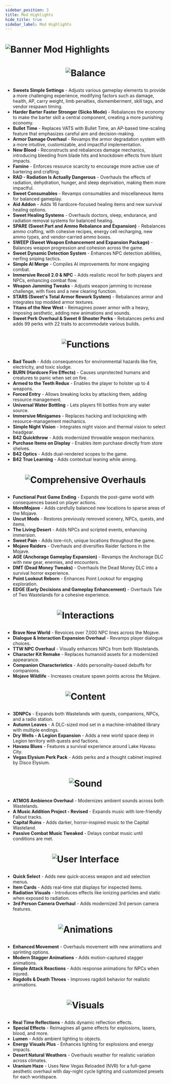 ```yaml
---
sidebar_position: 3
title: Mod Highlights
hide_title: true
sidebar_label: Mod Highlights
---
```


# ![Banner Mod Highlights](https://github.com/user-attachments/assets/04a080db-7406-45cf-8cc9-3bb18be1f018)

# <p align="center"> ![Balance](https://github.com/user-attachments/assets/7796c80a-53e9-4f38-b2f2-98e2e6642a03) </p>
- **Sweets Simple Settings** - Adjusts various gameplay elements to provide a more challenging experience, modifying factors such as damage, health, AP, carry weight, limb penalties, dismemberment, skill tags, and vendor respawn timing.
- **Harder Barter Faster Stronger (Sicko Mode)** - Rebalances the economy to make the barter skill a central component, creating a more punishing economy.
- **Bullet Time** - Replaces VATS with Bullet Time, an AP-based time-scaling feature that emphasizes careful aim and decision-making.
- **Armor Damage Overhaul** - Revamps the armor degradation system with a more intuitive, customizable, and impactful implementation.
- **New Blood** - Reconstructs and rebalances damage mechanics, introducing bleeding from blade hits and knockdown effects from blunt impacts.
- **Famine** - Enforces resource scarcity to encourage more active use of bartering and crafting.
- **RAD - Radiation Is Actually Dangerous** - Overhauls the effects of radiation, dehydration, hunger, and sleep deprivation, making them more impactful.
- **Sweet Consumables** - Revamps consumables and miscellaneous items for balanced gameplay.
- **Aid Addon** - Adds 16 hardcore-focused healing items and new survival healing options.
- **Sweet Healing Systems** - Overhauls doctors, sleep, endurance, and radiation removal systems for balanced healing.
- **SPARE (Sweet Part and Ammo Rebalance and Expansion)** - Rebalances ammo crafting, with cohesive recipes, energy cell recharging, new ammo types, and vendor-carried ammo boxes.
- **SWEEP (Sweet Weapon Enhancement and Expansion Package)** - Balances weapon progression and cohesion across the game.
- **Sweet Dynamic Detection System** - Enhances NPC detection abilities, nerfing sniping tactics.
- **Simple AI Merge** - Compiles AI improvements for more engaging combat.
- **Immersive Recoil 2.0 & NPC** - Adds realistic recoil for both players and NPCs, enhancing combat flow.
- **Weapon Jamming Tweaks** - Adjusts weapon jamming to increase challenge, with fixes and a new clearing function.
- **STARS (Sweet's Total Armor Rework System)** - Rebalances armor and integrates top modded armor textures.
- **Titans of the New West** - Reimagines power armor with a heavy, imposing aesthetic, adding new animations and sounds.
- **Sweet Perk Overhaul & Sweet 6 Shooter Perks** - Rebalances perks and adds 99 perks with 22 traits to accommodate various builds.

# <p align="center"> ![Functions](https://github.com/user-attachments/assets/60a6c167-eec9-48a3-a977-052516ce7b4e) </p>
- **Bad Touch** - Adds consequences for environmental hazards like fire, electricity, and toxic sludge.
- **BURN (Hardcore Fire Effects)** - Causes unprotected humans and creatures to panic when set on fire.
- **Armed to the Teeth Redux** - Enables the player to holster up to 4 weapons.
- **Forced Entry** - Allows breaking locks by attacking them, adding resource management.
- **Universal Water Bottling** - Lets players fill bottles from any water source.
- **Immersive Minigames** - Replaces hacking and lockpicking with resource-management mechanics.
- **Simple Night Vision** - Integrates night vision and thermal vision to select headgear.
- **B42 Quickthrow** - Adds modernized throwable weapon mechanics.
- **Purchase Items on Display** - Enables item purchase directly from store shelves.
- **B42 Optics** - Adds dual-rendered scopes to the game.
- **B42 True Learning** - Adds contextual leaning while aiming.

# <p align="center"> ![Comprehensive Overhauls](https://github.com/user-attachments/assets/6a27835c-fdbc-4ca3-b5b3-4a95157910b6) </p>
- **Functional Post Game Ending** - Expands the post-game world with consequences based on player actions.
- **MoreMojave** - Adds carefully balanced new locations to sparse areas of the Mojave.
- **Uncut Mods** - Restores previously removed scenery, NPCs, quests, and items.
- **The Living Desert** - Adds NPCs and scripted events, enhancing immersion.
- **Sweet Pain** - Adds lore-rich, unique locations throughout the game.
- **Mojave Raiders** - Overhauls and diversifies Raider factions in the Mojave.
- **AGE (Anchorage Gameplay Expansion)** - Revamps the Anchorage DLC with new gear, enemies, and encounters.
- **DMT (Dead Money Tweaks)** - Overhauls the Dead Money DLC into a survival horror experience.
- **Point Lookout Reborn** - Enhances Point Lookout for engaging exploration.
- **EDGE (Early Decisions and Gameplay Enhancement)** - Overhauls Tale of Two Wastelands for a cohesive experience.

# <p align="center"> ![Interactions](https://github.com/user-attachments/assets/80731ccc-53ae-4092-be1d-6b63223f0425) </p>
- **Brave New World** - Revoices over 7,000 NPC lines across the Mojave.
- **Dialogue & Interaction Expansion Overhaul** - Revamps player dialogue choices.
- **TTW NPC Overhaul** - Visually enhances NPCs from both Wastelands.
- **Character Kit Remake** - Replaces humanoid assets for a modernized appearance.
- **Companion Characteristics** - Adds personality-based debuffs for companions.
- **Mojave Wildlife** - Increases creature spawn points across the Mojave.

# <p align="center"> ![Content](https://github.com/user-attachments/assets/ef1a3bfa-cd8f-424a-913e-909629309682) </p>
- **3DNPCs** - Expands both Wastelands with quests, companions, NPCs, and a radio station.
- **Autumn Leaves** - A DLC-sized mod set in a machine-inhabited library with multiple endings.
- **Dry Wells - A Legion Expansion** - Adds a new world space deep in Legion territory with quests and factions.
- **Havasu Blues** - Features a survival experience around Lake Havasu City.
- **Vegas Elysium Perk Pack** - Adds perks and a thought cabinet inspired by Disco Elysium.

# <p align="center"> ![Sound](https://github.com/user-attachments/assets/af69fa21-5dbe-40b6-8346-25a5bc501776) </p>
- **ATMOS Ambience Overhaul** - Modernizes ambient sounds across both Wastelands.
- **A Music Addition Project - Revised** - Expands music with lore-friendly Fallout tracks.
- **Capital Ruins** - Adds darker, horror-inspired music to the Capital Wasteland.
- **Passive Combat Music Tweaked** - Delays combat music until conditions are met.

# <p align="center"> ![User Interface](https://github.com/user-attachments/assets/e71f4936-aa91-408d-b9dd-bcc873ba07df) </p>
- **Quick Select** - Adds new quick-access weapon and aid selection menus.
- **Item Cards** - Adds real-time stat displays for inspected items.
- **Radiation Visuals** - Introduces effects like ionizing particles and static when exposed to radiation.
- **3rd Person Camera Overhaul** - Adds modernized 3rd person camera features.

# <p align="center"> ![Animations](https://github.com/user-attachments/assets/470b5aa9-1cd6-4167-8ebc-a53e4dc56fc2) </p>
- **Enhanced Movement** - Overhauls movement with new animations and sprinting options.
- **Modern Stagger Animations** - Adds motion-captured stagger animations.
- **Simple Attack Reactions** - Adds response animations for NPCs when injured.
- **Ragdolls & Death Throes** - Improves ragdoll behavior for realistic animations.

# <p align="center"> ![Visuals](https://github.com/user-attachments/assets/8806cbca-2b3b-47ad-8aab-53600615c425) </p>
- **Real Time Reflections** - Adds dynamic reflection effects.
- **Special Effects** - Reimagines all game effects for explosions, lasers, blood, and more.
- **Lumen** - Adds ambient lighting to objects.
- **Energy Visuals Plus** - Enhances lighting for explosions and energy impacts.
- **Desert Natural Weathers** - Overhauls weather for realistic variation across climates.
- **Uranium Haze** - Uses New Vegas Reloaded (NVR) for a full-game aesthetic overhaul with day-night cycle lighting and customized presets for each worldspace.

